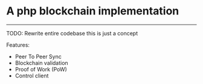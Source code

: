 # A php blockchain implementation
---

TODO: Rewrite entire codebase this is just a concept


Features:
- Peer To Peer Sync
- Blockchain validation
- Proof of Work (PoW)
- Control client